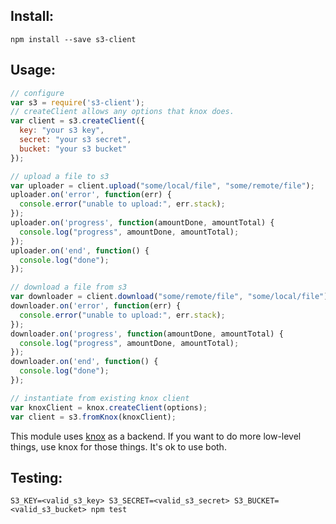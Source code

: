 Install:
--------
`npm install --save s3-client`

Usage:
------
```js
// configure
var s3 = require('s3-client');
// createClient allows any options that knox does.
var client = s3.createClient({
  key: "your s3 key",
  secret: "your s3 secret",
  bucket: "your s3 bucket"
});

// upload a file to s3
var uploader = client.upload("some/local/file", "some/remote/file");
uploader.on('error', function(err) {
  console.error("unable to upload:", err.stack);
});
uploader.on('progress', function(amountDone, amountTotal) {
  console.log("progress", amountDone, amountTotal);
});
uploader.on('end', function() {
  console.log("done");
});

// download a file from s3
var downloader = client.download("some/remote/file", "some/local/file");
downloader.on('error', function(err) {
  console.error("unable to upload:", err.stack);
});
downloader.on('progress', function(amountDone, amountTotal) {
  console.log("progress", amountDone, amountTotal);
});
downloader.on('end', function() {
  console.log("done");
});

// instantiate from existing knox client
var knoxClient = knox.createClient(options);
var client = s3.fromKnox(knoxClient);

```

This module uses [knox](https://github.com/LearnBoost/knox) as a backend. If
you want to do more low-level things, use knox for those things. It's ok to use
both.

Testing:
--------
`S3_KEY=<valid_s3_key> S3_SECRET=<valid_s3_secret> S3_BUCKET=<valid_s3_bucket> npm test`
